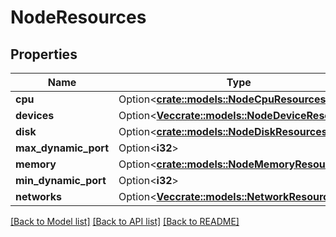 # NodeResources

## Properties

Name | Type | Description | Notes
------------ | ------------- | ------------- | -------------
**cpu** | Option<[**crate::models::NodeCpuResources**](NodeCpuResources.md)> |  | [optional]
**devices** | Option<[**Vec<crate::models::NodeDeviceResource>**](NodeDeviceResource.md)> |  | [optional]
**disk** | Option<[**crate::models::NodeDiskResources**](NodeDiskResources.md)> |  | [optional]
**max_dynamic_port** | Option<**i32**> |  | [optional]
**memory** | Option<[**crate::models::NodeMemoryResources**](NodeMemoryResources.md)> |  | [optional]
**min_dynamic_port** | Option<**i32**> |  | [optional]
**networks** | Option<[**Vec<crate::models::NetworkResource>**](NetworkResource.md)> |  | [optional]

[[Back to Model list]](../README.md#documentation-for-models) [[Back to API list]](../README.md#documentation-for-api-endpoints) [[Back to README]](../README.md)


